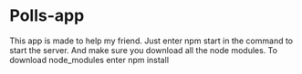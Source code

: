 # Polls-app
This app is made to help my friend. Just enter npm start in the command to start the server. And make sure you download all the node modules. To download node_modules enter npm install
